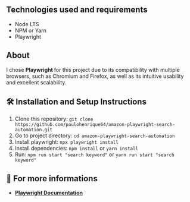 ## Technologies used and requirements

- Node LTS
- NPM or Yarn
- Playwright

## About

I chose <strong> Playwright </strong> for this project due to its compatibility with multiple browsers, such as Chromium and Firefox, as well as its intuitive usability and excellent scalability.

## 🛠 Installation and Setup Instructions

1. Clone this repository: `git clone https://github.com/paulohenrique64/amazon-playwright-search-automation.git`
2. Go to project directory: `cd amazon-playwright-search-automation`
3. Install playwright: `npx playwright install`
4. Install dependencies: `npm install` or  `yarn install`
5. Run: `npm run start "search keyword"` or `yarn run start "search keyword"`

## :rocket: For more informations

- **[Playwright Documentation](https://playwright.dev/docs/intro)**

